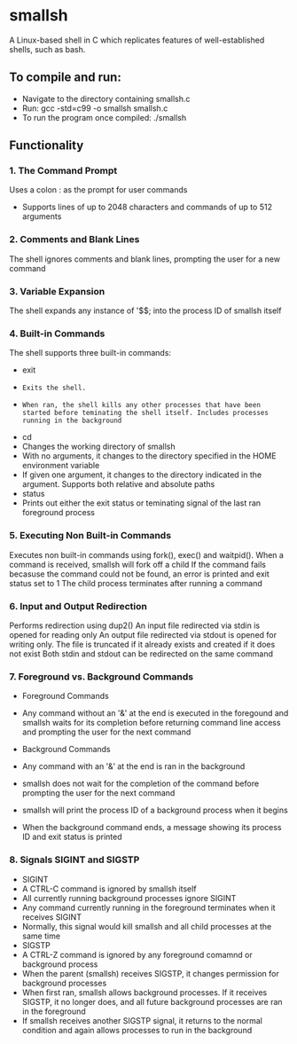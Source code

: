 # smallsh

A Linux-based shell in C which replicates features of well-established shells, such as bash.

## To compile and run:
* Navigate to the directory containing smallsh.c
* Run: gcc -std=c99 -o smallsh smallsh.c
* To run the program once compiled: ./smallsh

## Functionality
### 1. The Command Prompt
Uses a colon : as the prompt for user commands
* Supports lines of up to 2048 characters and commands of up to 512 arguments

### 2. Comments and Blank Lines
The shell ignores comments and blank lines, prompting the user for a new command

### 3. Variable Expansion
The shell expands any instance of '$$; into the process ID of smallsh itself

### 4. Built-in Commands
The shell supports three built-in commands:
* exit
*     Exits the shell. 
*     When ran, the shell kills any other processes that have been started before teminating the shell itself. Includes processes running in the background
* cd
*   Changes the working directory of smallsh
*   With no arguments, it changes to the directory specified in the HOME environment variable
*   If given one argument, it changes to the directory indicated in the argument. Supports both relative and absolute paths
* status
*   Prints out either the exit status or teminating signal of the last ran foreground process

### 5. Executing Non Built-in Commands
Executes non built-in commands using fork(), exec() and waitpid().
When a command is received, smallsh will fork off a child
If the command fails becasuse the command could not be found, an error is printed and exit status set to 1
The child process terminates after running a command

### 6. Input and Output Redirection
Performs redirection using dup2()
An input file redirected via stdin is opened for reading only
An output file redirected via stdout is opened for writing only. The file is truncated if it already exists and created if it does not exist
Both stdin and stdout can be redirected on the same command

### 7. Foreground vs. Background Commands
* Foreground Commands
*   Any command without an '&' at the end is executed in the foregound and smallsh waits for its completion before returning command line access and prompting the user for the next command

* Background Commands
*   Any command with an '&' at the end is ran in the background
*   smallsh does not wait for the completion of the command before prompting the user for the next command
*   smallsh will print the process ID of a background process when it begins
*   When the background command ends, a message showing its process ID and exit status is printed

### 8. Signals SIGINT and SIGSTP
* SIGINT
*   A CTRL-C command is ignored by smallsh itself
*   All currently running background processes ignore SIGINT
*   Any command currently running in the foreground terminates when it receives SIGINT
*   Normally, this signal would kill smallsh and all child processes at the same time
* SIGSTP
*   A CTRL-Z command is ignored by any foreground comamnd or background process
*   When the parent (smallsh) receives SIGSTP, it changes permission for background processes
*   When first ran, smallsh allows background processes. If it receives SIGSTP, it no longer does, and all future background processes are ran in the foreground
*   If smallsh receives another SIGSTP signal, it returns to the normal condition and again allows processes to run in the background
